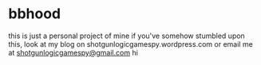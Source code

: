 # bbhood
this is just a personal project of mine
if you've somehow stumbled upon this, look at my blog on shotgunlogicgamespy.wordpress.com
or email me at shotgunlogicgamespy@gmail.com
hi